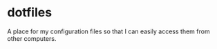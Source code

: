 # dotfiles
A place for my configuration files so that I can easily access them from other computers.
